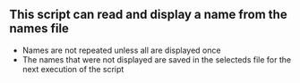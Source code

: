 ## This script can read and display a name from the names file
* Names are not repeated unless all are displayed once
* The names that were not displayed are saved in the selecteds file for the next execution of the script
